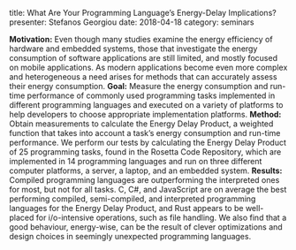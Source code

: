 title: What Are Your Programming Language’s Energy-Delay Implications?
presenter: Stefanos Georgiou
date: 2018-04-18
category: seminars


**Motivation:** Even though many studies examine the energy efficiency of hardware and embedded systems, those that investigate the energy consumption of software applications are still limited, and mostly focused on mobile applications. As modern applications become even more complex and heterogeneous a need arises for methods that can accurately assess their energy consumption.
**Goal:** Measure the energy consumption and run-time performance of commonly used programming tasks implemented in different programming languages and executed on a variety of platforms to help developers to choose appropriate implementation platforms.
**Method:** Obtain measurements to calculate the Energy Delay Product, a weighted function that takes into account a task’s energy consumption and run-time performance. We perform our tests by calculating the Energy Delay Product of 25 programming tasks, found in the Rosetta Code Repository, which are implemented in 14 programming languages and run on three different computer platforms, a server, a laptop, and an embedded system.
**Results:** Compiled programming languages are outperforming the interpreted ones for most, but not for all tasks. C, C#, and JavaScript are on average the best performing compiled, semi-compiled, and interpreted programming languages for the Energy Delay Product, and Rust appears to be well-placed for i/o-intensive operations, such as file handling. We also find that a good behaviour, energy-wise, can be the result of clever optimizations and design choices in seemingly unexpected programming languages.
